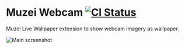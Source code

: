 Muzei Webcam [![CI Status](https://github.com/maxcanna/muzei-webcam/workflows/CI/badge.svg)](https://github.com/maxcanna/muzei-webcam/actions)
============

Muzei Live Wallpaper extension to show webcam imagery as wallpaper.

![Main screenshot](https://lh3.ggpht.com/NDPn3uoUN1b0AE-e2vKRZk1b8JM3jvZhtckcqer9vfhIpv5vAyenJ9Cepo3oOSfFjjc=h900)

